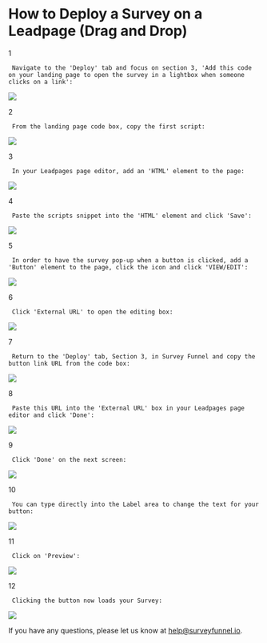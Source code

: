 # How to Deploy a Survey on a Leadpage \(Drag and Drop\)

1

```text
 Navigate to the 'Deploy' tab and focus on section 3, 'Add this code on your landing page to open the survey in a lightbox when someone clicks on a link': 
```

![](https://d33v4339jhl8k0.cloudfront.net/docs/assets/53974d6ce4b0c76107b109d1/images/59cd195a2c7d3a73488d3cc2/file-%20MzdR4yMe4F.png)

2

```text
 From the landing page code box, copy the first script: 
```

![](https://d33v4339jhl8k0.cloudfront.net/docs/assets/53974d6ce4b0c76107b109d1/images/59cd197e042863033a1d356d/file-%20KBNOMH1b3q.png)

3

```text
 In your Leadpages page editor, add an 'HTML' element to the page: 
```

![](https://d33v4339jhl8k0.cloudfront.net/docs/assets/53974d6ce4b0c76107b109d1/images/5878f687c697915403a0e060/file-33eLSD44sO.png)

4

```text
 Paste the scripts snippet into the 'HTML' element and click 'Save': 
```

![](https://d33v4339jhl8k0.cloudfront.net/docs/assets/53974d6ce4b0c76107b109d1/images/59cd1c622c7d3a73488d3d04/file-%20FgLlbPVO6x.png)

5

```text
 In order to have the survey pop-up when a button is clicked, add a 'Button' element to the page, click the icon and click 'VIEW/EDIT': 
```

![](https://d33v4339jhl8k0.cloudfront.net/docs/assets/53974d6ce4b0c76107b109d1/images/5878f7c390336009736c66f8/file-%20WOV8H28ukv.png)

6

```text
 Click 'External URL' to open the editing box: 
```

![](https://d33v4339jhl8k0.cloudfront.net/docs/assets/53974d6ce4b0c76107b109d1/images/5878f7ea90336009736c66fb/file-%20Waepw7xtQ2.png)

7

```text
 Return to the 'Deploy' tab, Section 3, in Survey Funnel and copy the button link URL from the code box: 
```

![](https://d33v4339jhl8k0.cloudfront.net/docs/assets/53974d6ce4b0c76107b109d1/images/59cd1a95042863033a1d357a/file-%20pu0Lm5hnlf.png)

8

```text
 Paste this URL into the 'External URL' box in your Leadpages page editor and click 'Done': 
```

![](https://d33v4339jhl8k0.cloudfront.net/docs/assets/53974d6ce4b0c76107b109d1/images/5878f82ac697915403a0e074/file-P15kTKwMym.png)

9

```text
 Click 'Done' on the next screen: 
```

![](https://d33v4339jhl8k0.cloudfront.net/docs/assets/53974d6ce4b0c76107b109d1/images/5878f87390336009736c6703/file-4TT2fPUkCL.png)

10

```text
 You can type directly into the Label area to change the text for your button: 
```

![](https://d33v4339jhl8k0.cloudfront.net/docs/assets/53974d6ce4b0c76107b109d1/images/5878f8acc697915403a0e07d/file-%20vS1yiqJxE7.png)

11

```text
 Click on 'Preview': 
```

![](https://d33v4339jhl8k0.cloudfront.net/docs/assets/53974d6ce4b0c76107b109d1/images/5878f94290336009736c670d/file-%20fgj1gsMqls.png)

12

```text
 Clicking the button now loads your Survey: 
```

![](https://d33v4339jhl8k0.cloudfront.net/docs/assets/53974d6ce4b0c76107b109d1/images/59a988e8042863033a1c86fd/file-%20pI5PeiLan3.png)

If you have any questions, please let us know at [help@surveyfunnel.io](mailto:mailto:help@surveyfunnel.io).


